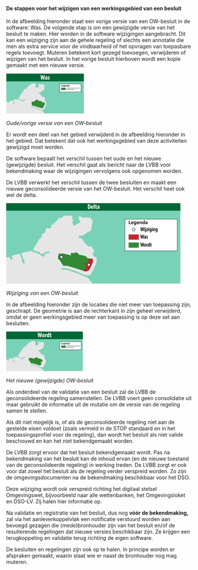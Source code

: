#### De stappen voor het wijzigen van een werkingsgebied van een besluit

In de afbeelding hieronder staat een vorige versie van een OW-besluit in de
software: Was. De volgende stap is om een gewijzigde versie van het besluit te
maken. Hier worden in de software wijzigingen aangebracht. Dit kan een wijziging
zijn aan de gehele regeling of slechts een annotatie die men als extra service
voor de vindbaarheid of het opvragen van toepasbare regels toevoegt. Muteren
betekent kort gezegd toevoegen, verwijderen of wijzigen van het besluit. In het
vorige besluit hierboven wordt een kopie gemaakt met een nieuwe versie.

![](media/ff16e59be7ec0a16e41f456196f98219.png)

*Oude/vorige versie van een OW-besluit*

Er wordt een deel van het gebied verwijderd in de afbeelding hieronder in het
gebied. Dat betekent dat ook het werkingsgebied van deze activiteiten gewijzigd
moet worden.

De software bepaalt het verschil tussen het oude en het nieuwe (gewijzigde)
besluit. Het verschil gaat als bericht naar de LVBB voor bekendmaking waar de
wijzigingen vervolgens ook opgenomen worden.

De LVBB verwerkt het verschil tussen de twee besluiten en maakt een nieuwe
geconsolideerde versie van het OW-besluit. Het verschil heet ook wel de delta.

![](media/40da60008bf71bf6bd8f98a299e44903.png)

*Wijziging van een OW-besluit*

In de afbeelding hieronder zijn de locaties die niet meer van toepassing zijn,
geschrapt. De geometrie is aan de rechterkant in zijn geheel verwijderd, omdat
er geen werkingsgebied meer van toepassing is op deze set aan besluiten.

![](media/65d00a392a5804f25624cdf619b9fcc2.png)

*Het nieuwe (gewijzigde) OW-besluit*

Als onderdeel van de validatie van een besluit zal de LVBB de geconsolideerde
regeling samenstellen. De LVBB voert geen consolidatie uit maar gebruikt de
informatie uit de mutatie om de versie van de regeling samen te stellen.

Als dit niet mogelijk is, of als de geconsolideerde regeling niet aan de
gestelde eisen voldoet (zoals vermeld in de STOP standaard en in het
toepassingsprofiel voor de regeling), dan wordt het besluit als niet valide
beschouwd en kan het niet bekendgemaakt worden.

De LVBB zorgt ervoor dat het besluit bekendgemaakt wordt. Pas na bekendmaking
van het besluit kan de inhoud ervan (en de nieuwe toestand van de
geconsolideerde regeling) in werking treden. De LVBB zorgt er ook voor dat zowel
het besluit als de regeling verder verspreid worden. Zo zijn de
omgevingsdocumenten na de bekendmaking beschikbaar voor het DSO.

Deze wijziging wordt ook verspreid richting het digitaal stelsel Omgevingswet,
bijvoorbeeld naar alle wettenbanken, het Omgevingsloket en DSO-LV. Zij halen
hier informatie op.

Na validatie en registratie van het besluit, dus nog **vóór de bekendmaking,**
zal via het aanleverkoppelvlak een notificatie verstuurd worden aan bevoegd
gezagen die (mede)bronhouder zijn van het besluit en/of de resulterende
regelingen dat nieuwe versies beschikbaar zijn. Ze krijgen een terugkoppeling en
validatie terug richting de eigen software.

De besluiten en regelingen zijn ook op te halen. In principe worden er afspraken
gemaakt, waarin staat wie er naast de bronhouder nog mag muteren.
